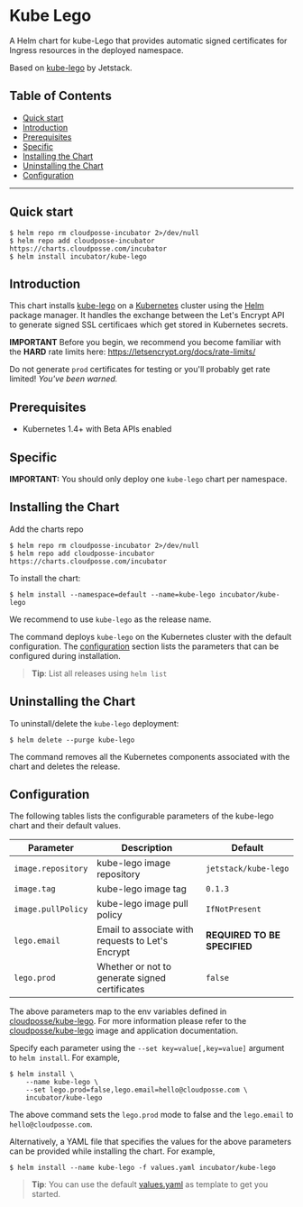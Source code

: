 # Kube Lego

A Helm chart for kube-Lego that provides automatic signed certificates for Ingress resources in the deployed namespace.

Based on [kube-lego](https://github.com/jetstack/kube-lego) by Jetstack.

## Table of Contents

<!-- START doctoc generated TOC please keep comment here to allow auto update -->
<!-- DON'T EDIT THIS SECTION, INSTEAD RE-RUN doctoc TO UPDATE -->


- [Quick start](#quick-start)
- [Introduction](#introduction)
- [Prerequisites](#prerequisites)
- [Specific](#specific)
- [Installing the Chart](#installing-the-chart)
- [Uninstalling the Chart](#uninstalling-the-chart)
- [Configuration](#configuration)

<!-- END doctoc generated TOC please keep comment here to allow auto update -->


----

## Quick start

```console
$ helm repo rm cloudposse-incubator 2>/dev/null
$ helm repo add cloudposse-incubator https://charts.cloudposse.com/incubator
$ helm install incubator/kube-lego
```

## Introduction

This chart installs [kube-lego](https://github.com/jetstack/kube-lego) on a [Kubernetes](http://kubernetes.io) cluster using the [Helm](https://helm.sh) package manager.
It handles the exchange between the Let's Encrypt API to generate signed SSL certificaes which get stored in Kubernetes secrets.

**IMPORTANT**
Before you begin, we recommend you become familiar with the **HARD** rate limits here: https://letsencrypt.org/docs/rate-limits/

Do not generate `prod` certificates for testing or you'll probably get rate limited! *You've been warned.*

## Prerequisites

- Kubernetes 1.4+ with Beta APIs enabled

## Specific
**IMPORTANT:**
You should only deploy one `kube-lego` chart per namespace.

## Installing the Chart

Add the charts repo

```console
$ helm repo rm cloudposse-incubator 2>/dev/null
$ helm repo add cloudposse-incubator https://charts.cloudposse.com/incubator
```

To install the chart:

```console
$ helm install --namespace=default --name=kube-lego incubator/kube-lego
```

We recommend to use ``kube-lego`` as the release name.

The command deploys `kube-lego` on the Kubernetes cluster with the default configuration. The [configuration](#configuration) section lists the parameters that can be configured during installation.

> **Tip**: List all releases using `helm list`

## Uninstalling the Chart

To uninstall/delete the `kube-lego` deployment:

```console
$ helm delete --purge kube-lego
```

The command removes all the Kubernetes components associated with the chart and deletes the release.

## Configuration

The following tables lists the configurable parameters of the kube-lego chart and their default values.

 Parameter                | Description                                                         | Default                                                                                  |
 -------------------------| ------------------------------------------------------------------- | ---------------------------------------------------------------------------------------- |
 `image.repository`       | kube-lego image repository                                          | `jetstack/kube-lego`                                                                     |
 `image.tag`              | kube-lego image tag                                                 | `0.1.3`                                                                                  |
 `image.pullPolicy`       | kube-lego image pull policy                                         | `IfNotPresent`                                                                           |
 `lego.email`             | Email to associate with requests to Let's Encrypt                   | **REQUIRED TO BE SPECIFIED**                                                             |
 `lego.prod`              | Whether or not to generate signed certificates                      | `false`                                                                                  |

The above parameters map to the env variables defined in [cloudposse/kube-lego](https://hub.docker.com/r/cloudposse/kube-lego/).
For more information please refer to the [cloudposse/kube-lego](https://github.com/cloudposse/kube-lego) image and application documentation.

Specify each parameter using the `--set key=value[,key=value]` argument to `helm install`. For example,

```console
$ helm install \
    --name kube-lego \
    --set lego.prod=false,lego.email=hello@cloudposse.com \
    incubator/kube-lego
```

The above command sets the `lego.prod` mode to false and the `lego.email` to `hello@cloudposse.com`.

Alternatively, a YAML file that specifies the values for the above parameters can be provided while installing the chart. For example,

```console
$ helm install --name kube-lego -f values.yaml incubator/kube-lego
```

> **Tip**: You can use the default [values.yaml](values.yaml) as template to get you started.



